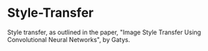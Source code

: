 # Style-Transfer
Style transfer, as outlined in the paper, "Image Style Transfer Using Convolutional Neural Networks", by Gatys.
